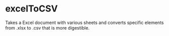 # excelToCSV
Takes a Excel document with various sheets and converts specific elements from .xlsx to .csv  that is more digestible.
